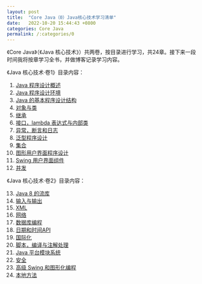 ```yaml
---
layout: post
title:  "Core Java（0）Java核心技术学习清单"
date:   2022-10-20 15:44:43 +0800
categories: Core Java
permalink: /:categories/0
---
```

《Core Java》（《Java 核心技术》）共两卷，按目录进行学习，共24章。接下来一段时间我将按章学习全书，并做博客记录学习内容。

《Java 核心技术·卷1》目录内容：

<ol>
    <li> <a href="1">Java 程序设计概述</a> </li>
    <li> <a href="2">Java 程序设计环境</a> </li>
    <li> <a href="3">Java 的基本程序设计结构</a> </li>
    <li> <a href="4">对象与类</a> </li>
    <li> <a href="5">继承</a> </li>
    <li> <a href="6">接口，lambda 表达式与内部类</a> </li>
    <li> <a href="7">异常，断言和日志</a> </li>
    <li> <a href="8">泛型程序设计</a> </li>
    <li> <a href="9">集合</a> </li>
    <li> <a href="10">图形用户界面程序设计</a> </li>
    <li> <a href="11">Swing 用户界面组件</a> </li>
    <li> <a href="12">并发</a> </li>
</ol>

《Java 核心技术·卷2》目录内容：

<ol start=13>
    <li><a href="13">Java 8 的流库</a></li>
    <li><a href="14">输入与输出</a></li>
    <li><a href="15">XML</a></li>
    <li><a href="16">网络</a></li>
    <li><a href="17">数据库编程</a></li>
    <li><a href="18">日期和时间API</a></li>
    <li><a href="19">国际化</a></li>
    <li><a href="20">脚本，编译与注解处理</a></li>
    <li><a href="21">Java 平台模块系统</a></li>
    <li><a href="22">安全</a></li>
    <li><a href="23">高级 Swing 和图形化编程</a></li>
    <li><a href="24">本地方法</a></li>
</ol>
